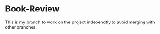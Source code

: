 # Book-Review
This is my branch to work on the project independtly to avoid merging with other branches.